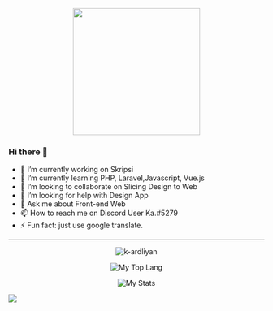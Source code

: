<p align="center">
  <img width="250" src="https://c.tenor.com/DcDYpWonGbIAAAAi/budding-pop-cute.gif">
</p>

### Hi there 👋

<!-- **k-ardliyan/k-ardliyan** is a ✨ _special_ ✨ repository because its `README.md` (this file) appears on your GitHub profile.

Here are some ideas to get you started:
- 😄 Pronouns: ... -->
- 🔭 I’m currently working on Skripsi
- 🌱 I’m currently learning PHP, Laravel,Javascript, Vue.js
- 👯 I’m looking to collaborate on Slicing Design to Web
- 🤔 I’m looking for help with Design App
- 💬 Ask me about Front-end Web
- 📫 How to reach me on Discord User Ka.#5279
- ⚡ Fun fact: just use google translate.
  
<hr>

<p align="center">
  <img src="https://komarev.com/ghpvc/?username=k-ardliyan&label=Profile%20views&color=0e75b6&style=flat" alt="k-ardliyan"/>
</p>

<p align="center">
  <img src="https://github-readme-stats.vercel.app/api/top-langs/?username=k-ardliyan&hide=jupyter%20notebook&langs_count=6&layout=compact&theme=react"alt="My Top Lang"/>
</p>

<p align="center">
  <img src="https://github-readme-stats.vercel.app/api?username=k-ardliyan&show_icons=true&hide_title=true&theme=react" alt="My Stats"/>
</p>

![](https://hit.yhype.me/github/profile?user_id=54210855)